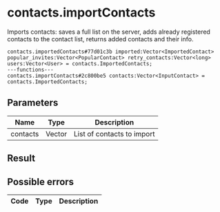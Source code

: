 # contacts.importContacts
Imports contacts: saves a full list on the server, adds already registered contacts to the contact list, returns added contacts and their info.

```
contacts.importedContacts#77d01c3b imported:Vector<ImportedContact> popular_invites:Vector<PopularContact> retry_contacts:Vector<long> users:Vector<User> = contacts.ImportedContacts;
---functions---
contacts.importContacts#2c800be5 contacts:Vector<InputContact> = contacts.ImportedContacts;
```

## Parameters
| Name | Type | Description |
| ---- | :----: | ----------- |
| contacts | Vector<InputContact> | List of contacts to import |


## Result


## Possible errors
| Code | Type | Description |
| ---- | :----: | ----------- |

